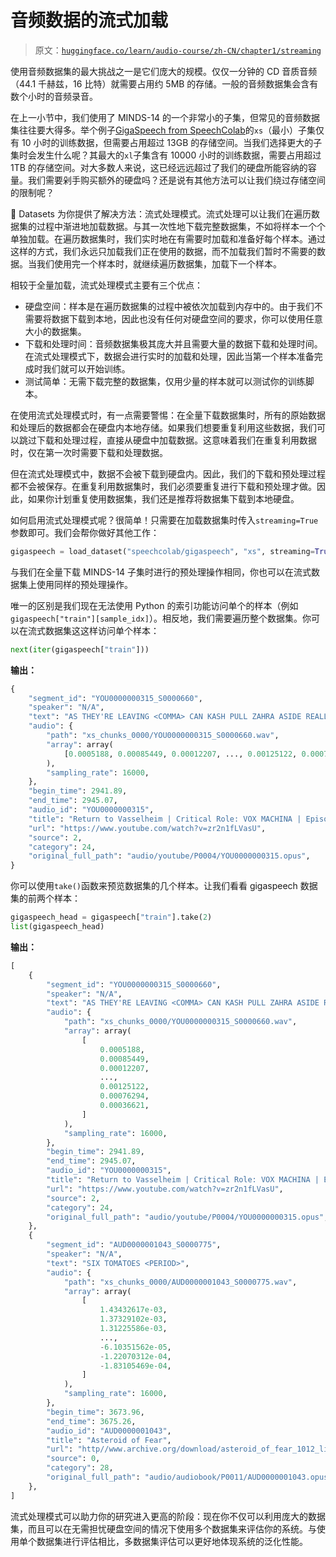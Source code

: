 # 音频数据的流式加载

> 原文：[`huggingface.co/learn/audio-course/zh-CN/chapter1/streaming`](https://huggingface.co/learn/audio-course/zh-CN/chapter1/streaming)

            

使用音频数据集的最大挑战之一是它们庞大的规模。仅仅一分钟的 CD 音质音频（44.1 千赫兹，16 比特）就需要占用约 5MB 的存储。一般的音频数据集会含有数个小时的音频录音。

在上一小节中，我们使用了 MINDS-14 的一个非常小的子集，但常见的音频数据集往往要大得多。举个例子[GigaSpeech from SpeechColab](https://huggingface.co/datasets/speechcolab/gigaspeech)的`xs`（最小）子集仅有 10 小时的训练数据，但需要占用超过 13GB 的存储空间。当我们选择更大的子集时会发生什么呢？其最大的`xl`子集含有 10000 小时的训练数据，需要占用超过 1TB 的存储空间。对大多数人来说，这已经远远超过了我们的硬盘所能容纳的容量。我们需要剁手购买额外的硬盘吗？还是说有其他方法可以让我们绕过存储空间的限制呢？

🤗 Datasets 为你提供了解决方法：流式处理模式。流式处理可以让我们在遍历数据集的过程中渐进地加载数据。与其一次性地下载完整数据集，不如将样本一个个单独加载。在遍历数据集时，我们实时地在有需要时加载和准备好每个样本。通过这样的方式，我们永远只加载我们正在使用的数据，而不加载我们暂时不需要的数据。当我们使用完一个样本时，就继续遍历数据集，加载下一个样本。

相较于全量加载，流式处理模式主要有三个优点：

*   硬盘空间：样本是在遍历数据集的过程中被依次加载到内存中的。由于我们不需要将数据下载到本地，因此也没有任何对硬盘空间的要求，你可以使用任意大小的数据集。
*   下载和处理时间：音频数据集极其庞大并且需要大量的数据下载和处理时间。在流式处理模式下，数据会进行实时的加载和处理，因此当第一个样本准备完成时我们就可以开始训练。
*   测试简单：无需下载完整的数据集，仅用少量的样本就可以测试你的训练脚本。

在使用流式处理模式时，有一点需要警惕：在全量下载数据集时，所有的原始数据和处理后的数据都会在硬盘内本地存储。如果我们想要重复利用这些数据，我们可以跳过下载和处理过程，直接从硬盘中加载数据。这意味着我们在重复利用数据时，仅在第一次时需要下载和处理数据。

但在流式处理模式中，数据不会被下载到硬盘内。因此，我们的下载和预处理过程都不会被保存。在重复利用数据集时，我们必须要重复进行下载和预处理才做。因此，如果你计划重复使用数据集，我们还是推荐将数据集下载到本地硬盘。

如何启用流式处理模式呢？很简单！只需要在加载数据集时传入`streaming=True`参数即可。我们会帮你做好其他工作：

```py
gigaspeech = load_dataset("speechcolab/gigaspeech", "xs", streaming=True)
```

与我们在全量下载 MINDS-14 子集时进行的预处理操作相同，你也可以在流式数据集上使用同样的预处理操作。

唯一的区别是我们现在无法使用 Python 的索引功能访问单个的样本（例如`gigaspeech["train"][sample_idx]`）。相反地，我们需要遍历整个数据集。你可以在流式数据集这这样访问单个样本：

```py
next(iter(gigaspeech["train"]))
```

**输出：**

```py
{
    "segment_id": "YOU0000000315_S0000660",
    "speaker": "N/A",
    "text": "AS THEY'RE LEAVING <COMMA> CAN KASH PULL ZAHRA ASIDE REALLY QUICKLY <QUESTIONMARK>",
    "audio": {
        "path": "xs_chunks_0000/YOU0000000315_S0000660.wav",
        "array": array(
            [0.0005188, 0.00085449, 0.00012207, ..., 0.00125122, 0.00076294, 0.00036621]
        ),
        "sampling_rate": 16000,
    },
    "begin_time": 2941.89,
    "end_time": 2945.07,
    "audio_id": "YOU0000000315",
    "title": "Return to Vasselheim | Critical Role: VOX MACHINA | Episode 43",
    "url": "https://www.youtube.com/watch?v=zr2n1fLVasU",
    "source": 2,
    "category": 24,
    "original_full_path": "audio/youtube/P0004/YOU0000000315.opus",
}
```

你可以使用`take()`函数来预览数据集的几个样本。让我们看看 gigaspeech 数据集的前两个样本：

```py
gigaspeech_head = gigaspeech["train"].take(2)
list(gigaspeech_head)
```

**输出：**

```py
[
    {
        "segment_id": "YOU0000000315_S0000660",
        "speaker": "N/A",
        "text": "AS THEY'RE LEAVING <COMMA> CAN KASH PULL ZAHRA ASIDE REALLY QUICKLY <QUESTIONMARK>",
        "audio": {
            "path": "xs_chunks_0000/YOU0000000315_S0000660.wav",
            "array": array(
                [
                    0.0005188,
                    0.00085449,
                    0.00012207,
                    ...,
                    0.00125122,
                    0.00076294,
                    0.00036621,
                ]
            ),
            "sampling_rate": 16000,
        },
        "begin_time": 2941.89,
        "end_time": 2945.07,
        "audio_id": "YOU0000000315",
        "title": "Return to Vasselheim | Critical Role: VOX MACHINA | Episode 43",
        "url": "https://www.youtube.com/watch?v=zr2n1fLVasU",
        "source": 2,
        "category": 24,
        "original_full_path": "audio/youtube/P0004/YOU0000000315.opus",
    },
    {
        "segment_id": "AUD0000001043_S0000775",
        "speaker": "N/A",
        "text": "SIX TOMATOES <PERIOD>",
        "audio": {
            "path": "xs_chunks_0000/AUD0000001043_S0000775.wav",
            "array": array(
                [
                    1.43432617e-03,
                    1.37329102e-03,
                    1.31225586e-03,
                    ...,
                    -6.10351562e-05,
                    -1.22070312e-04,
                    -1.83105469e-04,
                ]
            ),
            "sampling_rate": 16000,
        },
        "begin_time": 3673.96,
        "end_time": 3675.26,
        "audio_id": "AUD0000001043",
        "title": "Asteroid of Fear",
        "url": "http//www.archive.org/download/asteroid_of_fear_1012_librivox/asteroid_of_fear_1012_librivox_64kb_mp3.zip",
        "source": 0,
        "category": 28,
        "original_full_path": "audio/audiobook/P0011/AUD0000001043.opus",
    },
]
```

流式处理模式可以助力你的研究进入更高的阶段：现在你不仅可以利用庞大的数据集，而且可以在无需担忧硬盘空间的情况下使用多个数据集来评估你的系统。与使用单个数据集进行评估相比，多数据集评估可以更好地体现系统的泛化性能。